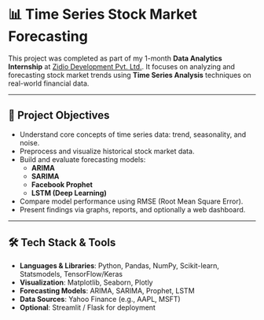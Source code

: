 # 📊 Time Series Stock Market Forecasting

This project was completed as part of my 1-month **Data Analytics Internship** at [Zidio Development Pvt. Ltd.](https://www.zidio.in). It focuses on analyzing and forecasting stock market trends using **Time Series Analysis** techniques on real-world financial data.

---

## 🚀 Project Objectives

- Understand core concepts of time series data: trend, seasonality, and noise.
- Preprocess and visualize historical stock market data.
- Build and evaluate forecasting models:
  - **ARIMA**
  - **SARIMA**
  - **Facebook Prophet**
  - **LSTM (Deep Learning)**
- Compare model performance using RMSE (Root Mean Square Error).
- Present findings via graphs, reports, and optionally a web dashboard.

---

## 🛠️ Tech Stack & Tools

- **Languages & Libraries**: Python, Pandas, NumPy, Scikit-learn, Statsmodels, TensorFlow/Keras
- **Visualization**: Matplotlib, Seaborn, Plotly
- **Forecasting Models**: ARIMA, SARIMA, Prophet, LSTM
- **Data Sources**: Yahoo Finance (e.g., AAPL, MSFT)
- **Optional**: Streamlit / Flask for deployment
